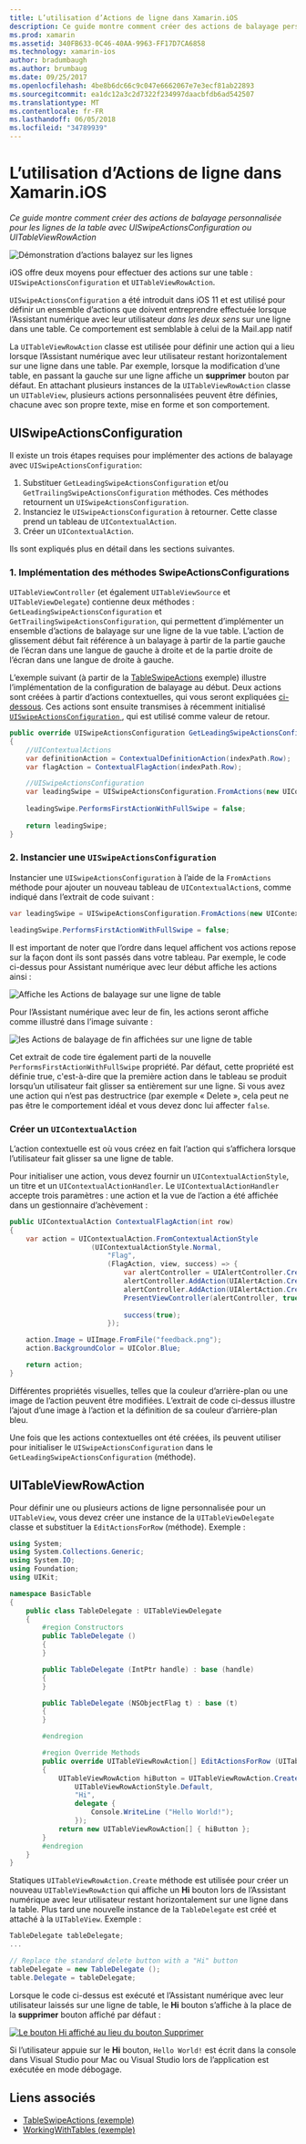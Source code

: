 ```yaml
---
title: L’utilisation d’Actions de ligne dans Xamarin.iOS
description: Ce guide montre comment créer des actions de balayage personnalisée pour les lignes de la table avec UISwipeActionsConfiguration ou UITableViewRowAction
ms.prod: xamarin
ms.assetid: 340FB633-0C46-40AA-9963-FF17D7CA6858
ms.technology: xamarin-ios
author: bradumbaugh
ms.author: brumbaug
ms.date: 09/25/2017
ms.openlocfilehash: 4be8b6dc66c9c047e6662067e7e3ecf81ab22893
ms.sourcegitcommit: ea1dc12a3c2d7322f234997daacbfdb6ad542507
ms.translationtype: MT
ms.contentlocale: fr-FR
ms.lasthandoff: 06/05/2018
ms.locfileid: "34789939"
---
```

# <a name="working-with-row-actions-in-xamarinios"></a>L’utilisation d’Actions de ligne dans Xamarin.iOS

_Ce guide montre comment créer des actions de balayage personnalisée pour les lignes de la table avec UISwipeActionsConfiguration ou UITableViewRowAction_

![Démonstration d’actions balayez sur les lignes](row-action-images/action02.png)

iOS offre deux moyens pour effectuer des actions sur une table : `UISwipeActionsConfiguration` et `UITableViewRowAction`.

`UISwipeActionsConfiguration` a été introduit dans iOS 11 et est utilisé pour définir un ensemble d’actions que doivent entreprendre effectuée lorsque l’Assistant numérique avec leur utilisateur _dans les deux sens_ sur une ligne dans une table. Ce comportement est semblable à celui de la Mail.app natif 

La `UITableViewRowAction` classe est utilisée pour définir une action qui a lieu lorsque l’Assistant numérique avec leur utilisateur restant horizontalement sur une ligne dans une table.
Par exemple, lorsque la modification d’une table, en passant la gauche sur une ligne affiche un **supprimer** bouton par défaut. En attachant plusieurs instances de la `UITableViewRowAction` classe un `UITableView`, plusieurs actions personnalisées peuvent être définies, chacune avec son propre texte, mise en forme et son comportement.


## <a name="uiswipeactionsconfiguration"></a>UISwipeActionsConfiguration

Il existe un trois étapes requises pour implémenter des actions de balayage avec `UISwipeActionsConfiguration`:

1. Substituer `GetLeadingSwipeActionsConfiguration` et/ou `GetTrailingSwipeActionsConfiguration` méthodes. Ces méthodes retournent un `UISwipeActionsConfiguration`. 
2. Instanciez le `UISwipeActionsConfiguration` à retourner. Cette classe prend un tableau de `UIContextualAction`.
3. Créer un `UIContextualAction`.

Ils sont expliqués plus en détail dans les sections suivantes.

### <a name="1-implementing-the-swipeactionsconfigurations-methods"></a>1. Implémentation des méthodes SwipeActionsConfigurations

`UITableViewController` (et également `UITableViewSource` et `UITableViewDelegate`) contienne deux méthodes : `GetLeadingSwipeActionsConfiguration` et `GetTrailingSwipeActionsConfiguration`, qui permettent d’implémenter un ensemble d’actions de balayage sur une ligne de la vue table. L’action de glissement début fait référence à un balayage à partir de la partie gauche de l’écran dans une langue de gauche à droite et de la partie droite de l’écran dans une langue de droite à gauche. 

L’exemple suivant (à partir de la [TableSwipeActions](https://developer.xamarin.com/samples/monotouch/TableSwipeActions) exemple) illustre l’implémentation de la configuration de balayage au début. Deux actions sont créées à partir d’actions contextuelles, qui vous seront expliquées [ci-dessous](#create-uicontextualaction). Ces actions sont ensuite transmises à récemment initialisé [ `UISwipeActionsConfiguration` ](#create-uiswipeactionsconfigurations), qui est utilisé comme valeur de retour.


```csharp
public override UISwipeActionsConfiguration GetLeadingSwipeActionsConfiguration(UITableView tableView, NSIndexPath indexPath)
{
    //UIContextualActions
    var definitionAction = ContextualDefinitionAction(indexPath.Row);
    var flagAction = ContextualFlagAction(indexPath.Row);

    //UISwipeActionsConfiguration
    var leadingSwipe = UISwipeActionsConfiguration.FromActions(new UIContextualAction[] { flagAction, definitionAction });
    
    leadingSwipe.PerformsFirstActionWithFullSwipe = false;
    
    return leadingSwipe;
}  
```

<a name="create-uiswipeactionsconfigurations" />

### <a name="2-instantiate-a-uiswipeactionsconfiguration"></a>2. Instancier une `UISwipeActionsConfiguration`

Instancier une `UISwipeActionsConfiguration` à l’aide de la `FromActions` méthode pour ajouter un nouveau tableau de `UIContextualAction`s, comme indiqué dans l’extrait de code suivant :

```csharp
var leadingSwipe = UISwipeActionsConfiguration.FromActions(new UIContextualAction[] { flagAction, definitionAction })

leadingSwipe.PerformsFirstActionWithFullSwipe = false;
```

Il est important de noter que l’ordre dans lequel affichent vos actions repose sur la façon dont ils sont passés dans votre tableau. Par exemple, le code ci-dessus pour Assistant numérique avec leur début affiche les actions ainsi :

![Affiche les Actions de balayage sur une ligne de table](row-action-images/action03.png)

Pour l’Assistant numérique avec leur de fin, les actions seront affiche comme illustré dans l’image suivante :

![les Actions de balayage de fin affichées sur une ligne de table](row-action-images/action04.png)

Cet extrait de code tire également parti de la nouvelle `PerformsFirstActionWithFullSwipe` propriété. Par défaut, cette propriété est définie true, c'est-à-dire que la première action dans le tableau se produit lorsqu’un utilisateur fait glisser sa entièrement sur une ligne. Si vous avez une action qui n’est pas destructrice (par exemple « Delete », cela peut ne pas être le comportement idéal et vous devez donc lui affecter `false`.

<a name="create-uicontextualaction" />

### <a name="create-a-uicontextualaction"></a>Créer un `UIContextualAction`

L’action contextuelle est où vous créez en fait l’action qui s’affichera lorsque l’utilisateur fait glisser sa une ligne de table.

Pour initialiser une action, vous devez fournir un `UIContextualActionStyle`, un titre et un `UIContextualActionHandler`. Le `UIContextualActionHandler` accepte trois paramètres : une action et la vue de l’action a été affichée dans un gestionnaire d’achèvement :

```csharp
public UIContextualAction ContextualFlagAction(int row)
{
    var action = UIContextualAction.FromContextualActionStyle
                    (UIContextualActionStyle.Normal,
                        "Flag",
                        (FlagAction, view, success) => {
                            var alertController = UIAlertController.Create($"Report {words[row]}?", "", UIAlertControllerStyle.Alert);
                            alertController.AddAction(UIAlertAction.Create("Cancel", UIAlertActionStyle.Cancel, null)); 
                            alertController.AddAction(UIAlertAction.Create("Yes", UIAlertActionStyle.Destructive, null));
                            PresentViewController(alertController, true, null);
                            
                            success(true);
                        });

    action.Image = UIImage.FromFile("feedback.png");
    action.BackgroundColor = UIColor.Blue;

    return action;
}
```

Différentes propriétés visuelles, telles que la couleur d’arrière-plan ou une image de l’action peuvent être modifiées. L’extrait de code ci-dessus illustre l’ajout d’une image à l’action et la définition de sa couleur d’arrière-plan bleu.

Une fois que les actions contextuelles ont été créées, ils peuvent utiliser pour initialiser le `UISwipeActionsConfiguration` dans le `GetLeadingSwipeActionsConfiguration` (méthode).

## <a name="uitableviewrowaction"></a>UITableViewRowAction

Pour définir une ou plusieurs actions de ligne personnalisée pour un `UITableView`, vous devez créer une instance de la `UITableViewDelegate` classe et substituer la `EditActionsForRow` (méthode). Exemple :

```csharp
using System;
using System.Collections.Generic;
using System.IO;
using Foundation;
using UIKit;

namespace BasicTable
{
    public class TableDelegate : UITableViewDelegate
    {
        #region Constructors
        public TableDelegate ()
        {
        }

        public TableDelegate (IntPtr handle) : base (handle)
        {
        }

        public TableDelegate (NSObjectFlag t) : base (t)
        {
        }

        #endregion

        #region Override Methods
        public override UITableViewRowAction[] EditActionsForRow (UITableView tableView, NSIndexPath indexPath)
        {
            UITableViewRowAction hiButton = UITableViewRowAction.Create (
                UITableViewRowActionStyle.Default,
                "Hi",
                delegate {
                    Console.WriteLine ("Hello World!");
                });
            return new UITableViewRowAction[] { hiButton };
        }
        #endregion
    }
}
```

Statiques `UITableViewRowAction.Create` méthode est utilisée pour créer un nouveau `UITableViewRowAction` qui affiche un **Hi** bouton lors de l’Assistant numérique avec leur utilisateur restant horizontalement sur une ligne dans la table. Plus tard une nouvelle instance de la `TableDelegate` est créé et attaché à la `UITableView`. Exemple :

```csharp
TableDelegate tableDelegate;
...

// Replace the standard delete button with a "Hi" button
tableDelegate = new TableDelegate ();
table.Delegate = tableDelegate;

```

Lorsque le code ci-dessus est exécuté et l’Assistant numérique avec leur utilisateur laissés sur une ligne de table, le **Hi** bouton s’affiche à la place de la **supprimer** bouton affiché par défaut :

[![](row-action-images/action01.png "Le bouton Hi affiché au lieu du bouton Supprimer")](row-action-images/action01.png#lightbox)

Si l’utilisateur appuie sur le **Hi** bouton, `Hello World!` est écrit dans la console dans Visual Studio pour Mac ou Visual Studio lors de l’application est exécutée en mode débogage.



## <a name="related-links"></a>Liens associés

- [TableSwipeActions (exemple)](https://developer.xamarin.com/samples/monotouch/TableSwipeActions)
- [WorkingWithTables (exemple)](https://developer.xamarin.com/samples/monotouch/WorkingWithTables)
